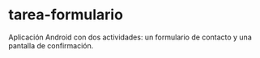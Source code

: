 # tarea-formulario
Aplicación Android con dos actividades: un formulario de contacto y una pantalla de confirmación.
